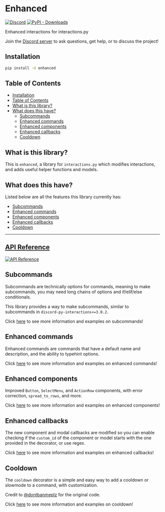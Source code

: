 # Enhanced

[![Discord](https://img.shields.io/discord/924871439776108544?color=blue&label=discord&style=for-the-badge)](https://discord.gg/Y78bpT5aNv) [![PyPI - Downloads](https://img.shields.io/pypi/dm/enhanced?color=blue&style=for-the-badge)](https://pypi.org/project/enhanced/)

Enhanced interactions for interactions.py

Join the [Discord server](https://discord.gg/Y78bpT5aNv) to ask questions, get help, or to discuss the project!

## Installation

```bash
pip install -U enhanced
```

## Table of Contents

- [Installation](#installation)
- [Table of Contents](#table-of-contents)
- [What is this library?](#what-is-this-library)
- [What does this have?](#what-does-this-have)
  - [Subcommands](#subcommands)
  - [Enhanced commands](#enhanced-commands)
  - [Enhanced components](#enhanced-components)
  - [Enhanced callbacks](#enhanced-callbacks)
  - [Cooldown](#cooldown)

## What is this library?

This is `enhanced`, a library for `interactions.py` which modifies interactions, and adds useful helper functions and models.

## What does this have?

Listed below are all the features this library currently has:

- [Subcommands](#subcommands)
- [Enhanced commands](#enhanced-commands)
- [Enhanced components](#enhanced-components)
- [Enhanced callbacks](#enhanced-callbacks)
- [Cooldown](#cooldown)

---------------------

## [API Reference](./API-Reference)

[![API Reference](https://img.shields.io/badge/API-Reference-blue.svg)](./API-Reference)

## Subcommands

Subcommands are technically options for commands, meaning to make subcommands, you may need long chains of options and if/elif/else conditionals.

This library provides a way to make subcommands, similar to subcommands in `discord-py-interactions<=3.0.2`.

Click [here](./Subcommands) to see more information and examples on subcommands!

## Enhanced commands

Enhanced commands are commands that have a default name and description, and the ability to typehint options.

Click [here](./Enhanced-commands) to see more information and examples on enhanced commands!

## Enhanced components

Improved `Button`, `SelectMenu`, and `ActionRow` components, with error correction, `spread_to_rows`, and more.

Click [here](./Enhanced-components) to see more information and examples on enhanced components!

## Enhanced callbacks

The new component and modal callbacks are modified so you can enable checking if the `custom_id` of the component or model starts with the one provided in the decorator, or use regex.

Click [here](./Enhanced-callbacks) to see more information and examples on enhanced callbacks!

## Cooldown

The `cooldown` decorator is a simple and easy way to add a cooldown or slowmode to a command, with customization.

Credit to [@dontbanmeplz](https://github.com/dontbanmeplz) for the original code.

Click [here](./Cooldown) to see more information and examples on cooldown!
